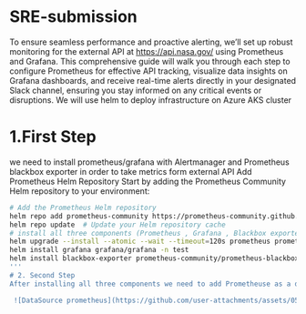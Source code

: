 # SRE-submission
To ensure seamless performance and proactive alerting, we’ll set up robust monitoring for the external API at https://api.nasa.gov/ using Prometheus and Grafana. This comprehensive guide will walk you through each step to configure Prometheus for effective API tracking, visualize data insights on Grafana dashboards, and receive real-time alerts directly in your designated Slack channel, ensuring you stay informed on any critical events or disruptions. We will use helm to deploy infrastructure on Azure AKS cluster

# 1.First Step 
we need to install prometheus/grafana with Alertmanager and Prometheus blackbox exporter in order to take metrics form external API
Add Prometheus Helm Repository
Start by adding the Prometheus Community Helm repository to your environment:

```bash
# Add the Prometheus Helm repository
helm repo add prometheus-community https://prometheus-community.github.io/helm-charts
helm repo update  # Update your Helm repository cache
# install all three components (Prometheus , Grafana , Blackbox exporter)
helm upgrade --install --atomic --wait --timeout=120s prometheus prometheus-community/prometheus -n test -f values.yaml
helm install grafana grafana/grafana -n test
helm install blackbox-exporter prometheus-community/prometheus-blackbox-exporter --namespace test
'''
# 2. Second Step
After installing all three components we need to add Prometheuse as a datasource in Grafana

 ![DataSource prometheus](https://github.com/user-attachments/assets/05987998-1d24-4eff-80b5-6d9c12af63ef)
